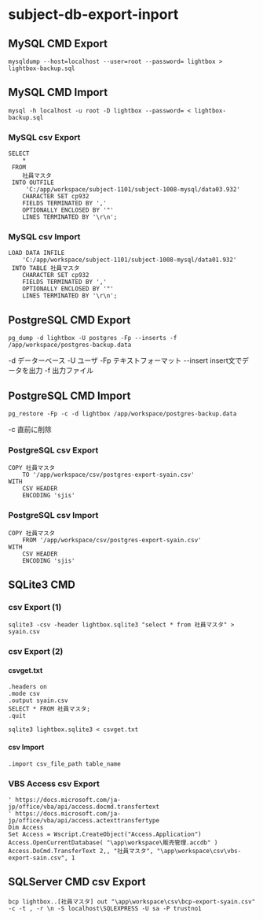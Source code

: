 # subject-db-export-inport

## MySQL CMD Export
```
mysqldump --host=localhost --user=root --password= lightbox > lightbox-backup.sql 
```

## MySQL CMD Import
```
mysql -h localhost -u root -D lightbox --password= < lightbox-backup.sql 
```

### MySQL csv Export
```
SELECT
    *
 FROM
    社員マスタ
 INTO OUTFILE
     'C:/app/workspace/subject-1101/subject-1008-mysql/data03.932'
    CHARACTER SET cp932
    FIELDS TERMINATED BY ','
    OPTIONALLY ENCLOSED BY '"'
    LINES TERMINATED BY '\r\n';
```

### MySQL csv Import
```
LOAD DATA INFILE
    'C:/app/workspace/subject-1101/subject-1008-mysql/data01.932'
 INTO TABLE 社員マスタ
    CHARACTER SET cp932
    FIELDS TERMINATED BY ','
    OPTIONALLY ENCLOSED BY '"'
    LINES TERMINATED BY '\r\n';
```

## PostgreSQL CMD Export
```
pg_dump -d lightbox -U postgres -Fp --inserts -f /app/workspace/postgres-backup.data
```
-d データーベース -U ユーザ -Fp テキストフォーマット --insert insert文でデータを出力 -f 出力ファイル

## PostgreSQL CMD Import
```
pg_restore -Fp -c -d lightbox /app/workspace/postgres-backup.data
```
-c 直前に削除 

### PostgreSQL csv Export
```
COPY 社員マスタ
    TO '/app/workspace/csv/postgres-export-syain.csv'
WITH
    CSV HEADER
    ENCODING 'sjis'
```

### PostgreSQL csv Import
```
COPY 社員マスタ
    FROM '/app/workspace/csv/postgres-export-syain.csv'
WITH
    CSV HEADER
    ENCODING 'sjis'
```

## SQLite3 CMD

### csv Export (1)
```
sqlite3 -csv -header lightbox.sqlite3 "select * from 社員マスタ" > syain.csv
```

### csv Export (2)
#### csvget.txt
```
.headers on
.mode csv
.output syain.csv
SELECT * FROM 社員マスタ;
.quit
```
```
sqlite3 lightbox.sqlite3 < csvget.txt
```
#### csv Import
```
.import csv_file_path table_name
```
### VBS Access csv Export
```vbscript
' https://docs.microsoft.com/ja-jp/office/vba/api/access.docmd.transfertext
' https://docs.microsoft.com/ja-jp/office/vba/api/access.actexttransfertype
Dim Access
Set Access = Wscript.CreateObject("Access.Application")
Access.OpenCurrentDatabase( "\app\workspace\販売管理.accdb" )
Access.DoCmd.TransferText 2,, "社員マスタ", "\app\workspace\csv\vbs-export-sain.csv", 1
```

## SQLServer CMD csv Export
```
bcp lightbox..[社員マスタ] out "\app\workspace\csv\bcp-export-syain.csv" -c -t , -r \n -S localhost\SQLEXPRESS -U sa -P trustno1
```
